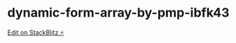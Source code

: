 # dynamic-form-array-by-pmp-ibfk43

[Edit on StackBlitz ⚡️](https://stackblitz.com/edit/dynamic-form-array-by-pmp-ibfk43)